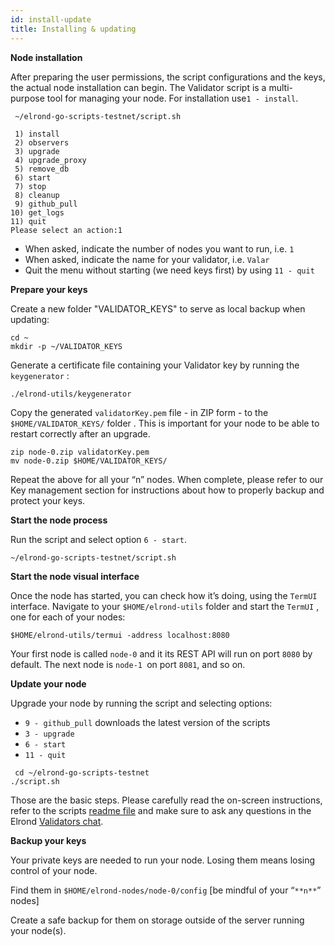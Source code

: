 ```yaml
---
id: install-update
title: Installing & updating
---
```


**Node installation**

After preparing the user permissions, the script configurations and the keys, the actual node installation can begin. The Validator script is a multi-purpose tool for managing your node. For installation use`1 - install`.



```
 ~/elrond-go-scripts-testnet/script.sh

 1) install
 2) observers
 3) upgrade
 4) upgrade_proxy
 5) remove_db
 6) start
 7) stop
 8) cleanup
 9) github_pull
10) get_logs
11) quit
Please select an action:1
```

- When asked, indicate the number of nodes you want to run, i.e. `1`
- When asked, indicate the name for your validator, i.e. `Valar`
- Quit the menu without starting (we need keys first) by using `11 - quit`

**Prepare your keys**

Create a new folder "VALIDATOR_KEYS" to serve as local backup when updating:



```
cd ~
mkdir -p ~/VALIDATOR_KEYS
```

Generate a certificate file containing your Validator key by running the `keygenerator` :



```
./elrond-utils/keygenerator
```

Copy the generated `validatorKey.pem` file - in ZIP form - to the `$HOME/VALIDATOR_KEYS/` folder . This is important for your node to be able to restart correctly after an upgrade.



```
zip node-0.zip validatorKey.pem
mv node-0.zip $HOME/VALIDATOR_KEYS/
```

Repeat the above for all your “n” nodes. When complete, please refer to our Key management section for instructions about how to properly backup and protect your keys.

**Start the node process**

Run the script and select option `6 - start`.



```
~/elrond-go-scripts-testnet/script.sh
```

**Start the node visual interface**

Once the node has started, you can check how it’s doing, using the `TermUI` interface. Navigate to your `$HOME/elrond-utils` folder and start the `TermUI`  , one for each of your nodes:



```
$HOME/elrond-utils/termui -address localhost:8080
```



Your first node is called `node-0` and it its REST API will run on port `8080` by default. The next node is `node-1 `on port `8081`, and so on.

**Update your node**

Upgrade your node by running the script and selecting options:

- `9 - github_pull` downloads the latest version of the scripts
- `3 - upgrade`
- `6 - start`
- `11 - quit`



```
 cd ~/elrond-go-scripts-testnet
./script.sh
```

Those are the basic steps. Please carefully read the on-screen instructions, refer to the scripts [readme file](https://github.com/ElrondNetwork/elrond-go-scripts-testnet/blob/master/README.md) and make sure to ask any questions in the Elrond [Validators chat](https://t.me/ElrondValidators).

**Backup your keys**

Your private keys are needed to run your node. Losing them means losing control of your node. 

Find them in `$HOME/elrond-nodes/node-0/config` [be mindful of your “`**n**`” nodes]



Create a safe backup for them on storage outside of the server running your node(s).